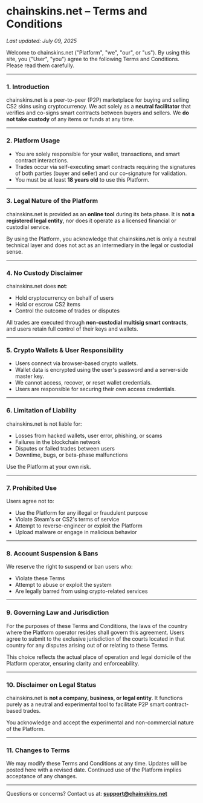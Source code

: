 # chainskins.net – Terms and Conditions

_Last updated: July 09, 2025_

Welcome to chainskins.net ("Platform", "we", "our", or "us"). By using this site, you ("User", "you") agree to the following Terms and Conditions. Please read them carefully.

---

### 1. Introduction

chainskins.net is a peer-to-peer (P2P) marketplace for buying and selling CS2 skins using cryptocurrency. We act solely as a **neutral facilitator** that verifies and co-signs smart contracts between buyers and sellers. We **do not take custody** of any items or funds at any time.

---

### 2. Platform Usage

- You are solely responsible for your wallet, transactions, and smart contract interactions.
- Trades occur via self-executing smart contracts requiring the signatures of both parties (buyer and seller) and our co-signature for validation.
- You must be at least **18 years old** to use this Platform.

---

### 3. Legal Nature of the Platform

chainskins.net is provided as an **online tool** during its beta phase. It is **not a registered legal entity**, nor does it operate as a licensed financial or custodial service.

By using the Platform, you acknowledge that chainskins.net is only a neutral technical layer and does not act as an intermediary in the legal or custodial sense.

---

### 4. No Custody Disclaimer

chainskins.net does **not**:

- Hold cryptocurrency on behalf of users
- Hold or escrow CS2 items
- Control the outcome of trades or disputes

All trades are executed through **non-custodial multisig smart contracts**, and users retain full control of their keys and wallets.

---

### 5. Crypto Wallets & User Responsibility

- Users connect via browser-based crypto wallets.
- Wallet data is encrypted using the user's password and a server-side master key.
- We cannot access, recover, or reset wallet credentials.
- Users are responsible for securing their own access credentials.

---

### 6. Limitation of Liability

chainskins.net is not liable for:

- Losses from hacked wallets, user error, phishing, or scams
- Failures in the blockchain network
- Disputes or failed trades between users
- Downtime, bugs, or beta-phase malfunctions

Use the Platform at your own risk.

---

### 7. Prohibited Use

Users agree not to:

- Use the Platform for any illegal or fraudulent purpose
- Violate Steam's or CS2's terms of service
- Attempt to reverse-engineer or exploit the Platform
- Upload malware or engage in malicious behavior

---

### 8. Account Suspension & Bans

We reserve the right to suspend or ban users who:

- Violate these Terms
- Attempt to abuse or exploit the system
- Are legally barred from using crypto-related services

---

### 9. Governing Law and Jurisdiction

For the purposes of these Terms and Conditions, the laws of the country where the Platform operator resides shall govern this agreement. Users agree to submit to the exclusive jurisdiction of the courts located in that country for any disputes arising out of or relating to these Terms.

This choice reflects the actual place of operation and legal domicile of the Platform operator, ensuring clarity and enforceability.

---

### 10. Disclaimer on Legal Status

chainskins.net is **not a company, business, or legal entity**. It functions purely as a neutral and experimental tool to facilitate P2P smart contract-based trades.

You acknowledge and accept the experimental and non-commercial nature of the Platform.

---

### 11. Changes to Terms

We may modify these Terms and Conditions at any time. Updates will be posted here with a revised date. Continued use of the Platform implies acceptance of any changes.

---

Questions or concerns? Contact us at: **support@chainskins.net**
